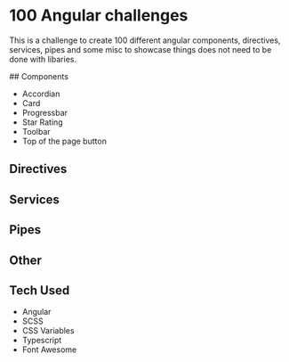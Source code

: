# 100 Angular challenges

This is a challenge to create 100 different angular components, directives, services, pipes and some misc to showcase things does not need to be done with libaries.

## Components

- Accordian
- Card
- Progressbar
- Star Rating
- Toolbar
- Top of the page button

## Directives

## Services

## Pipes

## Other

## Tech Used

- Angular
- SCSS
- CSS Variables
- Typescript
- Font Awesome
